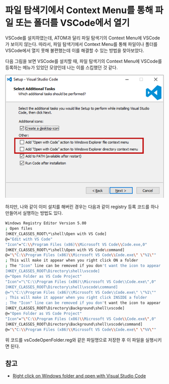 # 파일 탐색기에서 Context Menu를 통해 파일 또는 폴더를 VSCode에서 열기

VSCode를 설치하였는데, ATOM과 달리 파일 탐색기의 Context Menu에 VSCode가 보이지 않는다. 따라서, 파일 탐색기에서 Context Menu를 통해 파일이나 폴더를 VSCode에서 열지 못해 불편했는데 이를 해결할 수 있는 방법을 찾아보았다. 

다음 그림을 보면 VSCode를 설치할 때, 파일 탐색기의 Context Menu에 VSCode를 등록하는 메뉴가 있었던 모양인데 나는 이를 스킵했던 것 같다. 

![open_file_using_context_menu_in_install_wizard](select_additional_tasks_in_installation_wizard.png)

하지만, 나와 같이 이미 설치를 해버린 경우는 다음과 같이 registry 등록 코드를 하나 만들어서 실행하는 방법도 있다. 

```bash
Windows Registry Editor Version 5.00
; Open files
[HKEY_CLASSES_ROOT\*\shell\Open with VS Code]
@="Edit with VS Code"
"Icon"="C:\\Program Files (x86)\\Microsoft VS Code\\Code.exe,0"
[HKEY_CLASSES_ROOT\*\shell\Open with VS Code\command]
@="\"C:\\Program Files (x86)\\Microsoft VS Code\\Code.exe\" \"%1\""
; This will make it appear when you right click ON a folder
; The "Icon" line can be removed if you don't want the icon to appear
[HKEY_CLASSES_ROOT\Directory\shell\vscode]
@="Open Folder as VS Code Project"
"Icon"="\"C:\\Program Files (x86)\\Microsoft VS Code\\Code.exe\",0"
[HKEY_CLASSES_ROOT\Directory\shell\vscode\command]
@="\"C:\\Program Files (x86)\\Microsoft VS Code\\Code.exe\" \"%1\""
; This will make it appear when you right click INSIDE a folder
; The "Icon" line can be removed if you don't want the icon to appear
[HKEY_CLASSES_ROOT\Directory\Background\shell\vscode]
@="Open Folder as VS Code Project"
"Icon"="\"C:\\Program Files (x86)\\Microsoft VS Code\\Code.exe\",0"
[HKEY_CLASSES_ROOT\Directory\Background\shell\vscode\command]
@="\"C:\\Program Files (x86)\\Microsoft VS Code\\Code.exe\" \"%V\""
```

위 코드를 vsCodeOpenFolder.reg와 같은 파일명으로 저장한 후 이 파일을 실행시키면 된다.


## 참고

* [Right click on Windows folder and open with Visual Studio Code](http://thisdavej.com/right-click-on-windows-folder-and-open-with-visual-studio-code/)